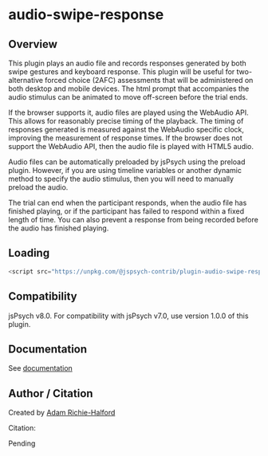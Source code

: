 # audio-swipe-response

## Overview

This plugin plays an audio file and records responses generated by both swipe gestures and keyboard response. This plugin will be useful for two-alternative forced choice (2AFC) assessments that will be administered on both desktop and mobile devices. The html prompt that accompanies the audio stimulus can be animated to move off-screen before the trial ends.

If the browser supports it, audio files are played using the WebAudio API. This allows for reasonably precise timing of the playback. The timing of responses generated is measured against the WebAudio specific clock, improving the measurement of response times. If the browser does not support the WebAudio API, then the audio file is played with HTML5 audio.

Audio files can be automatically preloaded by jsPsych using the preload plugin. However, if you are using timeline variables or another dynamic method to specify the audio stimulus, then you will need to manually preload the audio.

The trial can end when the participant responds, when the audio file has finished playing, or if the participant has failed to respond within a fixed length of time. You can also prevent a response from being recorded before the audio has finished playing.

## Loading

```js
<script src="https://unpkg.com/@jspsych-contrib/plugin-audio-swipe-response@1.0.0"></script>
```

## Compatibility

jsPsych v8.0. For compatibility with jsPsych v7.0, use version 1.0.0 of this plugin.

## Documentation

See [documentation](docs/jspsych-audio-swipe-response.md)

## Author / Citation

Created by [Adam Richie-Halford](https://github.com/richford)

Citation:

Pending
